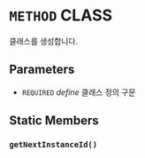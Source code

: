 # `METHOD` CLASS
클래스를 생성합니다.

## Parameters
* `REQUIRED` *define* 클래스 정의 구문

## Static Members

### `getNextInstanceId()`
